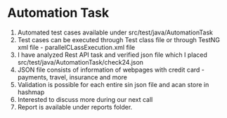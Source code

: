 # Automation Task

1. Automated test cases available under src/test/java/AutomationTask
2. Test cases can be executed through Test class file or through TestNG xml file - parallelCLassExecution.xml file
3. I have analyzed Rest API task and verified json file which I placed src/test/java/AutomationTask/check24.json
4. JSON file consists of information of webpages with credit card - payments, travel, insurance and more
5. Validation is possible for each entire sin json file and acan store in hashmap
6. Interested to discuss more during our next call
7. Report is available under reports folder.

